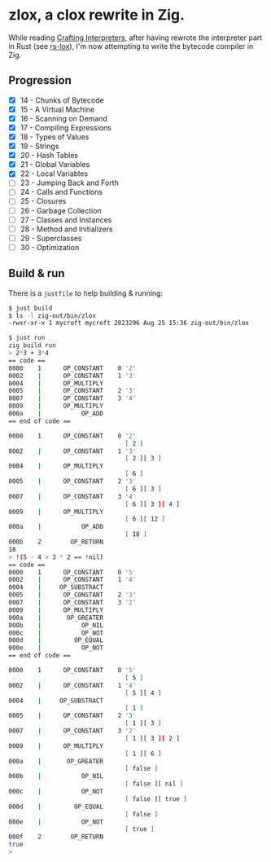 # zlox, a clox rewrite in Zig.

While reading [Crafting Interpreters](https://craftinginterpreters.com/), after having rewrote the interpreter part in Rust (see [rs-lox](https://github.com/mycroft/rs-lox)), I'm now attempting to write the bytecode compiler in Zig.

## Progression

- [x] 14 - Chunks of Bytecode
- [x] 15 - A Virtual Machine
- [x] 16 - Scanning on Demand
- [x] 17 - Compiling Expressions
- [x] 18 - Types of Values
- [x] 19 - Strings
- [x] 20 - Hash Tables
- [x] 21 - Global Variables
- [x] 22 - Local Variables
- [ ] 23 - Jumping Back and Forth
- [ ] 24 - Calls and Functions
- [ ] 25 - Closures
- [ ] 26 - Garbage Collection
- [ ] 27 - Classes and Instances
- [ ] 28 - Method and Initializers
- [ ] 29 - Superclasses
- [ ] 30 - Optimization

## Build & run

There is a `justfile` to help building & running:

```sh
$ just build
$ ls -l zig-out/bin/zlox
-rwxr-xr-x 1 mycroft mycroft 2823296 Aug 25 15:36 zig-out/bin/zlox

$ just run
zig build run
> 2*3 + 3*4
== code ==
0000    1      OP_CONSTANT    0 '2'
0002    |      OP_CONSTANT    1 '3'
0004    |      OP_MULTIPLY
0005    |      OP_CONSTANT    2 '3'
0007    |      OP_CONSTANT    3 '4'
0009    |      OP_MULTIPLY
000a    |           OP_ADD
== end of code ==

0000    1      OP_CONSTANT    0 '2'
                                [ 2 ]
0002    |      OP_CONSTANT    1 '3'
                                [ 2 ][ 3 ]
0004    |      OP_MULTIPLY
                                [ 6 ]
0005    |      OP_CONSTANT    2 '3'
                                [ 6 ][ 3 ]
0007    |      OP_CONSTANT    3 '4'
                                [ 6 ][ 3 ][ 4 ]
0009    |      OP_MULTIPLY
                                [ 6 ][ 12 ]
000a    |           OP_ADD
                                [ 18 ]
000b    2        OP_RETURN
18
> !(5 - 4 > 3 * 2 == !nil)
== code ==
0000    1      OP_CONSTANT    0 '5'
0002    |      OP_CONSTANT    1 '4'
0004    |     OP_SUBSTRACT
0005    |      OP_CONSTANT    2 '3'
0007    |      OP_CONSTANT    3 '2'
0009    |      OP_MULTIPLY
000a    |       OP_GREATER
000b    |           OP_NIL
000c    |           OP_NOT
000d    |         OP_EQUAL
000e    |           OP_NOT
== end of code ==

0000    1      OP_CONSTANT    0 '5'
                                [ 5 ]
0002    |      OP_CONSTANT    1 '4'
                                [ 5 ][ 4 ]
0004    |     OP_SUBSTRACT
                                [ 1 ]
0005    |      OP_CONSTANT    2 '3'
                                [ 1 ][ 3 ]
0007    |      OP_CONSTANT    3 '2'
                                [ 1 ][ 3 ][ 2 ]
0009    |      OP_MULTIPLY
                                [ 1 ][ 6 ]
000a    |       OP_GREATER
                                [ false ]
000b    |           OP_NIL
                                [ false ][ nil ]
000c    |           OP_NOT
                                [ false ][ true ]
000d    |         OP_EQUAL
                                [ false ]
000e    |           OP_NOT
                                [ true ]
000f    2        OP_RETURN
true
> 
```
